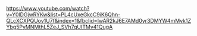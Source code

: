 https://www.youtube.com/watch?v=Y0lDGjwRYKw&list=PL4cUxeGkcC9iK6Qhn-QLcXCXPQUov1U7f&index=1&fbclid=IwAR2kJ6E7AMd0yr3DMYW4mMvk1ZYbg5PyMNMthL5ZeJ_SVh7qUITMv41QugA
